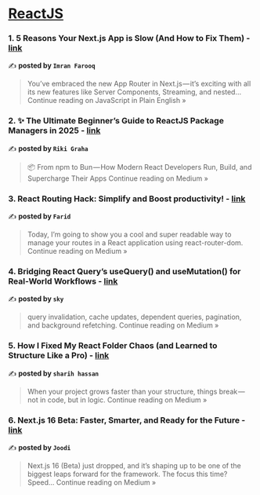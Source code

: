 
<h1><a href=https://medium.com/tag/reactjs/recommended target="_blank" rel="noopener noreferrer">ReactJS</a></h1>
<h3>1. 5 Reasons Your Next.js App is Slow (And How to Fix Them) - <a href="https://javascript.plainenglish.io/5-reasons-your-next-js-app-is-slow-and-how-to-fix-them-8ebd99f7d1d8?source=rss------reactjs-5" target="_blank" rel="noopener noreferrer">link</a></h3>

✍️ **posted by `Imran Farooq`**

<blockquote>You’ve embraced the new App Router in Next.js — it’s exciting with all its new features like Server Components, Streaming, and nested…
Continue reading on JavaScript in Plain English »</blockquote>

<h3>2. ✨ The Ultimate Beginner’s Guide to ReactJS Package Managers in 2025 - <a href="https://medium.com/@riki.graha/the-ultimate-beginners-guide-to-reactjs-package-managers-in-2025-23c83d1d187e?source=rss------reactjs-5" target="_blank" rel="noopener noreferrer">link</a></h3>

✍️ **posted by `Riki Graha`**

<blockquote>📦 From npm to Bun — How Modern React Developers Run, Build, and Supercharge Their Apps
Continue reading on Medium »</blockquote>

<h3>3. React Routing Hack: Simplify and Boost productivity! - <a href="https://medium.com/@farid212/react-routing-hack-simplify-and-boost-productivity-16c62ae253cb?source=rss------reactjs-5" target="_blank" rel="noopener noreferrer">link</a></h3>

✍️ **posted by `Farid`**

<blockquote>Today, I’m going to show you a cool and super readable way to manage your routes in a React application using react-router-dom.
Continue reading on Medium »</blockquote>

<h3>4. Bridging React Query’s useQuery() and useMutation() for Real-World Workflows - <a href="https://medium.com/@skyshots/bridging-react-querys-usequery-and-usemutation-for-real-world-workflows-db44adb060e2?source=rss------reactjs-5" target="_blank" rel="noopener noreferrer">link</a></h3>

✍️ **posted by `sky`**

<blockquote>query invalidation, cache updates, dependent queries, pagination, and background refetching.
Continue reading on Medium »</blockquote>

<h3>5.  How I Fixed My React Folder Chaos (and Learned to Structure Like a Pro) - <a href="https://medium.com/@sharihhassan/how-i-fixed-my-react-folder-chaos-and-learned-to-structure-like-a-pro-418ebf4d7956?source=rss------reactjs-5" target="_blank" rel="noopener noreferrer">link</a></h3>

✍️ **posted by `sharih hassan`**

<blockquote>When your project grows faster than your structure, things break — not in code, but in logic.
Continue reading on Medium »</blockquote>

<h3>6.  Next.js 16 Beta: Faster, Smarter, and Ready for the Future - <a href="https://joodi.medium.com/next-js-16-beta-faster-smarter-and-ready-for-the-future-4eb7dae44236?source=rss------reactjs-5" target="_blank" rel="noopener noreferrer">link</a></h3>

✍️ **posted by `Joodi`**

<blockquote>Next.js 16 (Beta) just dropped, and it’s shaping up to be one of the biggest leaps forward for the framework. The focus this time? Speed…
Continue reading on Medium »</blockquote>

